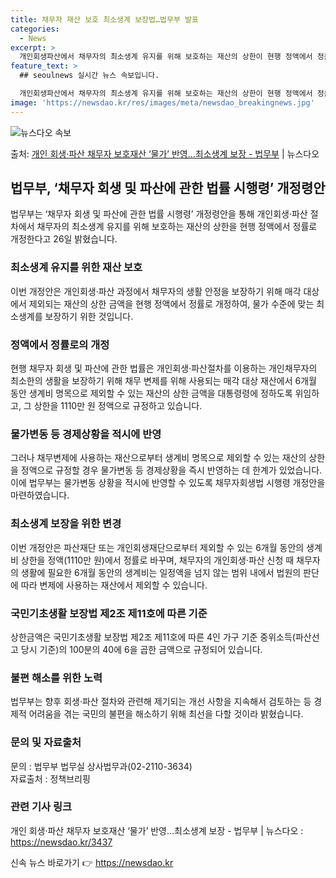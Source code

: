 ```yaml
---
title: 채무자 재산 보호 최소생계 보장법…법무부 발표
categories:
  - News
excerpt: >
  개인회생파산에서 채무자의 최소생계 유지를 위해 보호하는 재산의 상한이 현행 정액에서 정률로 개정된다. 법무부…
feature_text: >
  ## seoulnews 실시간 뉴스 속보입니다.

  개인회생파산에서 채무자의 최소생계 유지를 위해 보호하는 재산의 상한이 현행 정액에서 정률로 개정된다. 법무부…
image: 'https://newsdao.kr/res/images/meta/newsdao_breakingnews.jpg'
---
```


![뉴스다오 속보](https://newsdao.kr/res/images/meta/newsdao_breakingnews.jpg)

<p>출처: <a href="https://newsdao.kr/3437" rel="dofollow">개인 회생·파산 채무자 보호재산 ‘물가’ 반영…최소생계 보장 - 법무부</a> | 뉴스다오</p>

<h2 data-ke-size="size26">법무부, ‘채무자 회생 및 파산에 관한 법률 시행령’ 개정령안</h2>
<p data-ke-size="size16">법무부는 ‘채무자 회생 및 파산에 관한 법률 시행령’ 개정령안을 통해 개인회생·파산 절차에서 채무자의 최소생계 유지를 위해 보호하는 재산의 상한을 현행 정액에서 정률로 개정한다고 26일 밝혔습니다.</p>

<h3 data-ke-size="size24">최소생계 유지를 위한 재산 보호</h3>
<p data-ke-size="size16">이번 개정안은 개인회생·파산 과정에서 채무자의 생활 안정을 보장하기 위해 매각 대상에서 제외되는 재산의 상한 금액을 현행 정액에서 정률로 개정하여, 물가 수준에 맞는 최소생계를 보장하기 위한 것입니다.</p>

<h3 data-ke-size="size24">정액에서 정률로의 개정</h3>
<p data-ke-size="size16">현행 채무자 회생 및 파산에 관한 법률은 개인회생·파산절차를 이용하는 개인채무자의 최소한의 생활을 보장하기 위해 채무 변제를 위해 사용되는 매각 대상 재산에서 6개월 동안 생계비 명목으로 제외할 수 있는 재산의 상한 금액을 대통령령에 정하도록 위임하고, 그 상한을 1110만 원 정액으로 규정하고 있습니다.</p>

<h3 data-ke-size="size24">물가변동 등 경제상황을 적시에 반영</h3>
<p data-ke-size="size16">그러나 채무변제에 사용하는 재산으로부터 생계비 명목으로 제외할 수 있는 재산의 상한을 정액으로 규정할 경우 물가변동 등 경제상황을 즉시 반영하는 데 한계가 있었습니다. 이에 법무부는 물가변동 상황을 적시에 반영할 수 있도록 채무자회생법 시행령 개정안을 마련하였습니다.</p>

<h3 data-ke-size="size24">최소생계 보장을 위한 변경</h3>
<p data-ke-size="size16">이번 개정안은 파산재단 또는 개인회생재단으로부터 제외할 수 있는 6개월 동안의 생계비 상한을 정액(1110만 원)에서 정률로 바꾸며, 채무자의 개인회생·파산 신청 때 채무자의 생활에 필요한 6개월 동안의 생계비는 일정액을 넘지 않는 범위 내에서 법원의 판단에 따라 변제에 사용하는 재산에서 제외할 수 있습니다.</p>

<h3 data-ke-size="size24">국민기초생활 보장법 제2조 제11호에 따른 기준</h3>
<p data-ke-size="size16">상한금액은 국민기초생활 보장법 제2조 제11호에 따른 4인 가구 기준 중위소득(파산선고 당시 기준)의 100분의 40에 6을 곱한 금액으로 규정되어 있습니다.</p>

<h3 data-ke-size="size24">불편 해소를 위한 노력</h3>
<p data-ke-size="size16">법무부는 향후 회생·파산 절차와 관련해 제기되는 개선 사항을 지속해서 검토하는 등 경제적 어려움을 겪는 국민의 불편을 해소하기 위해 최선을 다할 것이라 밝혔습니다.</p>

<h3 data-ke-size="size24">문의 및 자료출처</h3>
<p data-ke-size="size16">문의 : 법무부 법무실 상사법무과(02-2110-3634)<br>자료출처 : 정책브리핑 </p>

<h3 data-ke-size="size24">관련 기사 링크</h3>
<p data-ke-size="size16">개인 회생·파산 채무자 보호재산 ‘물가’ 반영…최소생계 보장 - 법무부 | 뉴스다오 : <a href="https://newsdao.kr/3437">https://newsdao.kr/3437</a></p> 

신속 뉴스 바로가기 👉 <a href="https://newsdao.kr" rel="dofollow">https://newsdao.kr</a>


